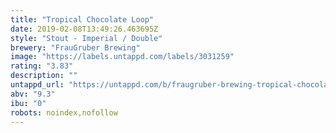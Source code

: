 ```yaml
---
title: "Tropical Chocolate Loop"
date: 2019-02-08T13:49:26.463695Z
style: "Stout - Imperial / Double"
brewery: "FrauGruber Brewing"
image: "https://labels.untappd.com/labels/3031259"
rating: "3.83"
description: ""
untappd_url: "https://untappd.com/b/fraugruber-brewing-tropical-chocolate-loop/3031259"
abv: "9.3"
ibu: "0"
robots: noindex,nofollow
---
```

